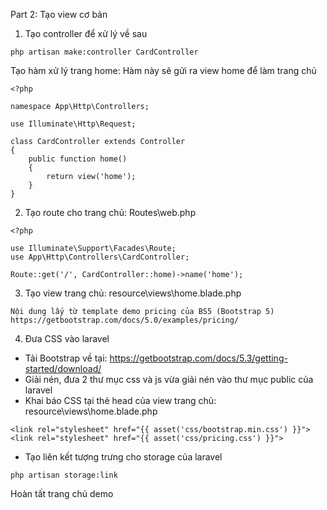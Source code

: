 Part 2: Tạo view cơ bản
1. Tạo controller để xử lý về sau
```
php artisan make:controller CardController
```
  Tạo hàm xử lý trang home: Hàm này sẽ gửi ra view home để làm trang chủ
```
<?php

namespace App\Http\Controllers;

use Illuminate\Http\Request;

class CardController extends Controller
{
    public function home()
    {
        return view('home');
    }
}
```
2. Tạo route cho trang chủ: Routes\web.php
```
<?php

use Illuminate\Support\Facades\Route;
use App\Http\Controllers\CardController;

Route::get('/', CardController::home)->name('home');
```
3. Tạo view trang chủ: resource\views\home.blade.php
```
Nội dung lấy từ template demo pricing của BS5 (Bootstrap 5)
https://getbootstrap.com/docs/5.0/examples/pricing/
```
4. Đưa CSS vào laravel
- Tải Bootstrap về tại: https://getbootstrap.com/docs/5.3/getting-started/download/
- Giải nén, đưa 2 thư mục css và js vừa giải nén vào thư mục public của laravel
- Khai báo CSS tại thẻ head của view trang chủ: resource\views\home.blade.php
```
<link rel="stylesheet" href="{{ asset('css/bootstrap.min.css') }}">
<link rel="stylesheet" href="{{ asset('css/pricing.css') }}">
```
- Tạo liên kết tượng trưng cho storage của laravel
```
php artisan storage:link
```
Hoàn tất trang chủ demo

